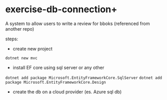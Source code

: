 # exercise-db-connection+

A system to allow users to write a review for bboks (referenced from another repo)


steps:
- create new project

`dotnet new mvc`

- install EF core using sql server or any other

`dotnet add package Microsoft.EntityFrameworkCore.SqlServer`
`dotnet add package Microsoft.EntityFrameworkCore.Design`

- create the db on a cloud provider (es. Azure sql db)
